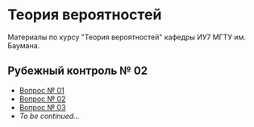 # Теория вероятностей

Материалы по курсу "Теория вероятностей" кафедры ИУ7 МГТУ им.
Баумана.

## Рубежный контроль № 02

- [Вопрос № 01](rk-02/question-01.md)
- [Вопрос № 02](rk-02/question-02.md)
- [Вопрос № 03](rk-02/question-03.md)
- _To be continued..._
